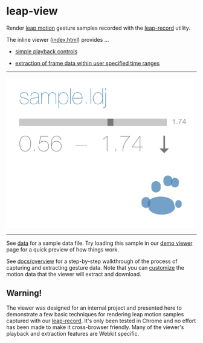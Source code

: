 # leap-view

Render [leap motion](https://www.leapmotion.com) gesture samples recorded with the [leap-record](https://github.com/joyrexus/leap-record) utility.

The inline viewer ([index.html](index.html)) provides ...

* [simple playback controls](https://github.com/joyrexus/leap-view/blob/master/docs/overview.md#playback-controls)

* [extraction of frame data within user specified time ranges](https://github.com/joyrexus/leap-view/blob/master/docs/overview.md#extracting-frame-data)

---

![screenshot](screenshot.png)

---

See [data](https://github.com/joyrexus/leap-view/tree/master/data) for a sample data file.  Try loading this sample in our [demo viewer](http://joyrexus.github.io/sgm/tohf/index.html) page for a quick preview of how things work.

See [docs/overview](https://github.com/joyrexus/leap-view/blob/master/docs/overview.md) for a step-by-step walkthrough of the process of capturing and
extracting gesture data.  Note that you can [customize](https://github.com/joyrexus/leap-view/blob/master/docs/overview.md#customizing-the-motion-data-to-be-extracted) the motion data that the viewer will extract and download.


## Warning!

The viewer was designed for an internal project and presented here to
demonstrate a few basic techniques for rendering leap motion samples captured
with our [leap-record](https://github.com/joyrexus/leap-record).  It's only been tested in Chrome and no effort has been made to make it cross-browser friendly.  Many of the viewer's playback and extraction features are Webkit specific.
